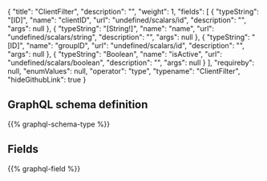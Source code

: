 {
  "title": "ClientFilter",
  "description": "",
  "weight": 1,
  "fields": [
    {
      "typeString": "[ID]",
      "name": "clientID",
      "url": "undefined/scalars/id",
      "description": "",
      "args": null
    },
    {
      "typeString": "[String!]",
      "name": "name",
      "url": "undefined/scalars/string",
      "description": "",
      "args": null
    },
    {
      "typeString": "[ID]",
      "name": "groupID",
      "url": "undefined/scalars/id",
      "description": "",
      "args": null
    },
    {
      "typeString": "Boolean",
      "name": "isActive",
      "url": "undefined/scalars/boolean",
      "description": "",
      "args": null
    }
  ],
  "requireby": null,
  "enumValues": null,
  "operator": "type",
  "typename": "ClientFilter",
  "hideGithubLink": true
}
## GraphQL schema definition

{{% graphql-schema-type %}}

## Fields

{{% graphql-field %}}
